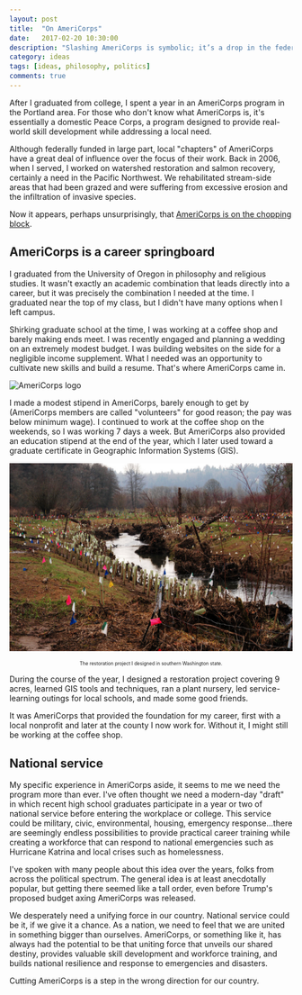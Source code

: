 ```yaml
---
layout: post
title:  "On AmeriCorps"
date:   2017-02-20 10:30:00
description: "Slashing AmeriCorps is symbolic; it’s a drop in the federal budget."
category: ideas
tags: [ideas, philosophy, politics]
comments: true
---
```

After I graduated from college, I spent a year in an AmeriCorps program in the Portland area. For those who don't know what AmeriCorps is, it's essentially a domestic Peace Corps, a program designed to provide real-world skill development while addressing a local need.

Although federally funded in large part, local "chapters" of AmeriCorps have a great deal of influence over the focus of their work. Back in 2006, when I served, I worked on watershed restoration and salmon recovery, certainly a need in the Pacific Northwest. We rehabilitated stream-side areas that had been grazed and were suffering from excessive erosion and the infiltration of invasive species.

Now it appears, perhaps unsurprisingly, that [AmeriCorps is on the chopping block](https://www.nytimes.com/2017/02/17/us/politics/trump-program-eliminations-white-house-budget-office.html?_r=0). 

## AmeriCorps is a career springboard

I graduated from the University of Oregon in philosophy and religious studies. It wasn't exactly an academic combination that leads directly into a career, but it was precisely the combination I needed at the time. I graduated near the top of my class, but I didn't have many options when I left campus.

Shirking graduate school at the time, I was working at a coffee shop and barely making ends meet. I was recently engaged and planning a wedding on an extremely modest budget. I was building websites on the side for a negligible income supplement. What I needed was an opportunity to cultivate new skills and build a resume. That's where AmeriCorps came in.

![AmeriCorps logo](https://www.nationalservice.gov/sites/default/files/upload/ac.png)

I made a modest stipend in AmeriCorps, barely enough to get by (AmeriCorps members are called "volunteers" for good reason; the pay was below minimum wage). I continued to work at the coffee shop on the weekends, so I was working 7 days a week. But AmeriCorps also provided an education stipend at the end of the year, which I later used toward a graduate certificate in Geographic Information Systems (GIS).

![watershed restoration in action](../assets/images/watershed.jpg)

<p style="font-size: .6em; text-align: center;">The restoration project I designed in southern Washington state.</p>

During the course of the year, I designed a restoration project covering 9 acres, learned GIS tools and techniques, ran a plant nursery, led service-learning outings for local schools, and made some good friends.

It was AmeriCorps that provided the foundation for my career, first with a local nonprofit and later at the county I now work for. Without it, I might still be working at the coffee shop.

## National service

My specific experience in AmeriCorps aside, it seems to me we need the program more than ever. I've often thought we need a modern-day "draft" in which recent high school graduates participate in a year or two of national service before entering the workplace or college. This service could be military, civic, environmental, housing, emergency response...there are seemingly endless possibilities to provide practical career training while creating a workforce that can respond to national emergencies such as Hurricane Katrina and local crises such as homelessness.

I've spoken with many people about this idea over the years, folks from across the political spectrum. The general idea is at least anecdotally popular, but getting there seemed like a tall order, even before Trump's proposed budget axing AmeriCorps was released.

We desperately need a unifying force in our country. National service could be it, if we give it a chance. As a nation, we need to feel that we are united in something bigger than ourselves. AmeriCorps, or something like it, has always had the potential to be that uniting force that unveils our shared destiny, provides valuable skill development and workforce training, and builds national resilience and response to emergencies and disasters.

Cutting AmeriCorps is a step in the wrong direction for our country.


